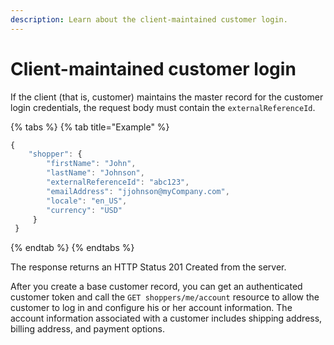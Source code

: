 ```yaml
---
description: Learn about the client-maintained customer login.
---
```


# Client-maintained customer login

If the client (that is, customer) maintains the master record for the customer login credentials, the request body must contain the `externalReferenceId`.

{% tabs %}
{% tab title="Example" %}
```javascript
{
	"shopper": {
		"firstName": "John",
		"lastName": "Johnson",
		"externalReferenceId": "abc123",
		"emailAddress": "jjohnson@myCompany.com",
		"locale": "en_US",
		"currency": "USD"
	 }
 }
```
{% endtab %}
{% endtabs %}

The response returns an HTTP Status 201 Created from the server.

After you create a base customer record, you can get an authenticated customer token and call the `GET shoppers/me/account` resource to allow the customer to log in and configure his or her account information. The account information associated with a customer includes shipping address, billing address, and payment options.
